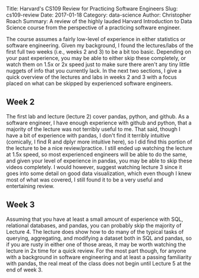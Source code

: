 Title: Harvard's CS109 Review for Practicing Software Engineers
Slug: cs109-review
Date: 2017-01-18
Category: data-science
Author: Christopher Roach
Summary: A review of the highly lauded Harvard Introduction to Data Science course from the perspective of a practicing software engineer.


The course assumes a fairly low-level of experience in either statistics or software engineering. Given my background, I found the lectures/labs of the first full two weeks (i.e., weeks 2 and 3) to be a bit too basic. Depending on your past experience, you may be able to either skip these completely, or watch them on 1.5x or 2x speed just to make sure there aren't any tiny little nuggets of info that you currently lack. In the next two sections, I give a quick overview of the lectures and labs in weeks 2 and 3 with a focus placed on what can be skipped by experienced software engineers.

## Week 2

The first lab and lecture (lecture 2) cover pandas, python, and github. As a software engineer, I have enough experience with github and python, that a majority of the lecture was not terribly useful to me. That said, though I have a bit of experience with pandas, I don't find it terribly intuitive (comically, I find R and dplyr more intuitive here), so I did find this portion of the lecture to be a nice review/practice. I still ended up watching the lecture at 1.5x speed, so most experienced engineers will be able to do the same, and given your level of experience in pandas, you may be able to skip these videos completely. I would however, suggest watching lecture 3 since it goes into some detail on good data visualization, which even though I knew most of what was covered, I still found it to be a very useful and entertaining review.

## Week 3

Assuming that you have at least a small amount of experience with SQL, relational databases, and pandas, you can probably skip the majority of Lecture 4. The lecture does show how to do many of the typical tasks of querying, aggregating, and modifying a dataset both in SQL and pandas, so if you are rusty in either one of those areas, it may be worth watching the lecture in 2x time for a quick review. For the most part though, for anyone with a background in software engineering and at least a passing familiarity with pandas, the real meat of the class does not begin until Lecture 5 at the end of week 3.
